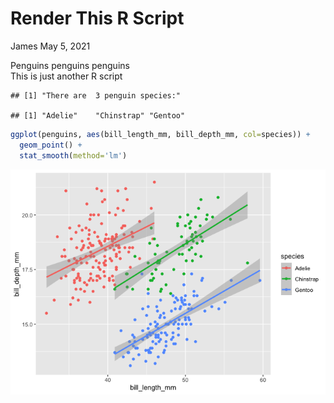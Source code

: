 Render This R Script
================
James
May 5, 2021

Penguins penguins penguins  
This is just another R script

    ## [1] "There are  3 penguin species:"

    ## [1] "Adelie"    "Chinstrap" "Gentoo"

``` r
ggplot(penguins, aes(bill_length_mm, bill_depth_mm, col=species)) +
  geom_point() +
  stat_smooth(method='lm')
```

![](render_r_script_files/figure-gfm/figure1-1.png)<!-- -->
